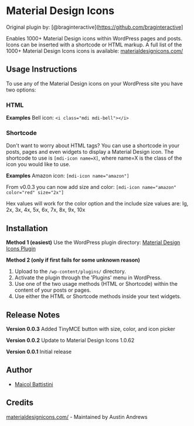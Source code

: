 # Material Design Icons
Original plugin by: [@braginteractive](https://github.com/braginteractive]

Enables 1000+ Material Design icons within WordPress pages and posts. Icons can be inserted with a shortcode or HTML markup.
A full list of the 1000+ Material Design Icons icons is available: [materialdesignicons.com/](http://materialdesignicons.com/)

## Usage Instructions
To use any of the Material Design icons on your WordPress site you have two options:

### HTML
**Examples**
Bell icon: `<i class="mdi mdi-bell"></i>`

### Shortcode
Don't want to worry about HTML tags?  You can use a shortcode in your posts, pages and even widgets to display a Material Design icon.
The shortcode to use is `[mdi-icon name=X]`, where name=X is the class of the icon you would like to use.

**Examples**
Amazon icon: `[mdi-icon name="amazon"]`

From v0.0.3 you can now add size and color: `[mdi-icon name="amazon" color="red" size="2x"]`

Hex values will work for the color option and the include size values are: lg, 2x, 3x, 4x, 5x, 6x, 7x, 8x, 9x, 10x

## Installation
**Method 1 (easiest)**
Use the WordPress plugin directory: [Material Design Icons Plugin](https://wordpress.org/plugins/material-design-icons/)

**Method 2 (only if first fails for some unknown reason)**
1. Upload to the `/wp-content/plugins/` directory.
2. Activate the plugin through the 'Plugins' menu in WordPress.
3. Use one of the two usage methods (HTML or Shortcode) within the content of your posts or pages.   
4. Use either the HTML or Shortcode methods inside your text widgets.


## Release Notes

__Version 0.0.3__
Added TinyMCE button with size, color, and icon picker

__Version 0.0.2__
Update to Material Design Icons 1.0.62

__Version 0.0.1__
Initial release

## Author
- [Maicol Battistini](https://maicol07.it)

## Credits
[materialdesignicons.com/](http://materialdesignicons.com/) - Maintained by Austin Andrews
